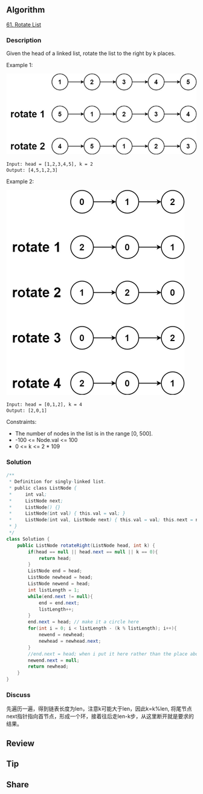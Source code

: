 ## Algorithm

[61. Rotate List](https://leetcode.com/problems/rotate-list/)

### Description

Given the head of a linked list, rotate the list to the right by k places.


Example 1:

![](assets/20211224-f44c29fd.png)

```
Input: head = [1,2,3,4,5], k = 2
Output: [4,5,1,2,3]
```

Example 2:

![](assets/20211224-cf639926.png)

```
Input: head = [0,1,2], k = 4
Output: [2,0,1]
```

Constraints:

- The number of nodes in the list is in the range [0, 500].
- -100 <= Node.val <= 100
- 0 <= k <= 2 * 109

### Solution

```java
/**
 * Definition for singly-linked list.
 * public class ListNode {
 *     int val;
 *     ListNode next;
 *     ListNode() {}
 *     ListNode(int val) { this.val = val; }
 *     ListNode(int val, ListNode next) { this.val = val; this.next = next; }
 * }
 */
class Solution {
    public ListNode rotateRight(ListNode head, int k) {
        if(head == null || head.next == null || k == 0){
            return head;
        }
        ListNode end = head;
        ListNode newhead = head;
        ListNode newend = head;
        int listLength = 1;
        while(end.next != null){
            end = end.next;
            listLength++;
        }
        end.next = head; // make it a circle here
        for(int i = 0; i < listLength - (k % listLength); i++){
            newend = newhead;
            newhead = newhead.next;   
        }
        //end.next = head; when i put it here rather than the place above, it cannot pass, i don't know why. can you help me? why should we make a circle?
        newend.next = null;
        return newhead;
    }
}
```

### Discuss

先遍历一遍，得到链表长度为len，注意k可能大于len，因此k=k%len, 将尾节点next指针指向首节点，形成一个环，接着往后走len-k步，从这里断开就是要求的结果。
## Review


## Tip


## Share
